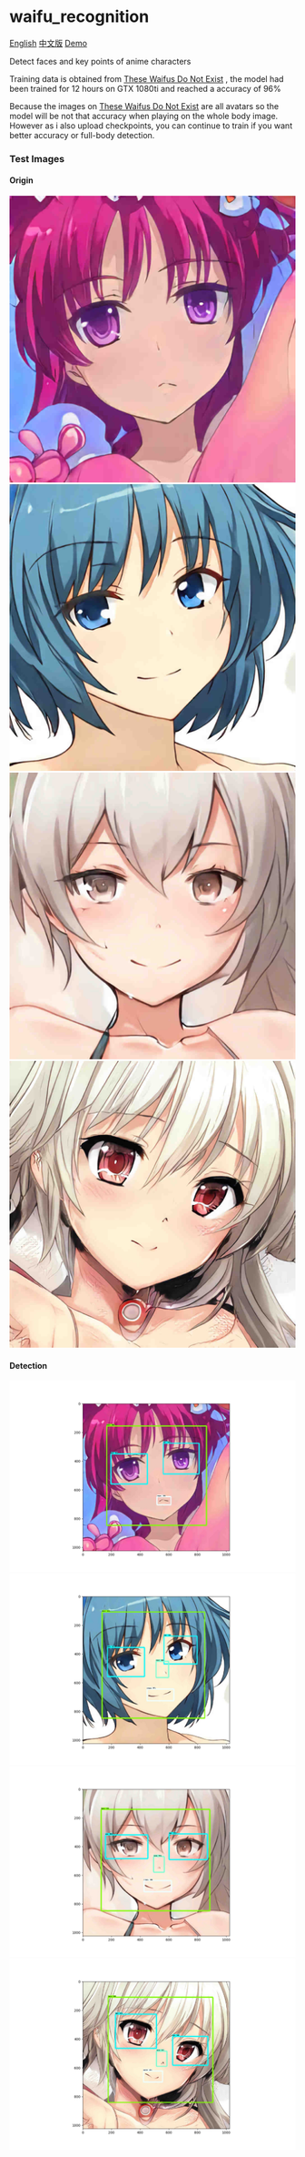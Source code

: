 # waifu_recognition

[English](https://github.com/Soptq/waifu_recognition/blob/master/README.md) 
[中文版](https://github.com/Soptq/waifu_recognition/blob/master/README_ZH.md) 
[Demo](https://soptq.me/waifu_recognition_demo/)

Detect faces and key points of anime characters 

Training data is obtained from [These Waifus Do Not Exist](https://www.obormot.net/demos/these-waifus-do-not-exist-alt) , the model had been trained for 12 hours on GTX 1080ti and reached a accuracy of 96%

Because the images on [These Waifus Do Not Exist](https://www.obormot.net/demos/these-waifus-do-not-exist-alt) 
 are all avatars so the model will be not that accuracy when  playing on the whole body image. However as i also upload checkpoints, you can continue to train if you want better accuracy or full-body detection.
 
### Test Images 
#### Origin
![](https://github.com/Soptq/waifu_recognition/blob/master/test_images/image1.jpg)
![](https://github.com/Soptq/waifu_recognition/blob/master/test_images/image2.jpg)
![](https://github.com/Soptq/waifu_recognition/blob/master/test_images/image3.jpg)
![](https://github.com/Soptq/waifu_recognition/blob/master/test_images/image4.jpg)
#### Detection
![](https://github.com/Soptq/waifu_recognition/blob/master/test_images/0.jpg)
![](https://github.com/Soptq/waifu_recognition/blob/master/test_images/1.jpg)
![](https://github.com/Soptq/waifu_recognition/blob/master/test_images/2.jpg)
![](https://github.com/Soptq/waifu_recognition/blob/master/test_images/3.jpg)


